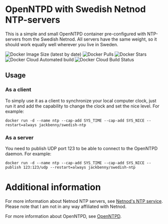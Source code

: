 # OpenNTPD with Swedish Netnod NTP-servers
This is a simple and small OpenNTPD container pre-configured with NTP-servers
from the Swedish Netnod. All servers have the same weight, so it should work
equally well wherever you live in Sweden.

![Docker Image Size (latest by date)](https://img.shields.io/docker/image-size/jackbenny/swedish-ntp?sort=date)
![Docker Pulls](https://img.shields.io/docker/pulls/jackbenny/swedish-ntp)
![Docker Stars](https://img.shields.io/docker/stars/jackbenny/swedish-ntp)
![Docker Cloud Automated build](https://img.shields.io/docker/cloud/automated/jackbenny/swedish-ntp)
![Docker Cloud Build Status](https://img.shields.io/docker/cloud/build/jackbenny/swedish-ntp)

## Usage

### As a client
To simply use it as a client to synchronize your local computer clock, just
run it and add the capability to change the clock and set the nice level. For example:

    docker run -d --name ntp --cap-add SYS_TIME --cap-add SYS_NICE --restart=always jackbenny/swedish-ntp

### As a server
You need to publish UDP port 123 to be able to connect to the OpenNTPD daemon. 
For example:

    docker run -d --name ntp --cap-add SYS_TIME --cap-add SYS_NICE --publish 123:123/udp --restart=always jackbenny/swedish-ntp

# Additional information
For more information about Netnod NTP servers, see [Netnod's NTP
service](https://www.netnod.se/ntp/network-time-protocol-%28ntp%29-services-).
Please note that I am not in any way affiliated with Netnod.

For more information about OpenNTPD, see [OpenNTPD](http://www.openntpd.org/).
